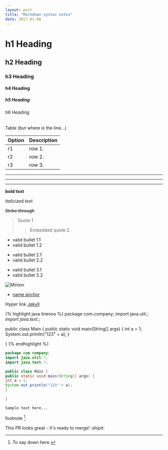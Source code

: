 ```yaml
---
layout: post
title: "Markdown syntax notes"
date: 2017-01-06
---
```


# h1 Heading
## h2 Heading
### h3 Heading
#### h4 Heading
##### h5 Heading
###### h6 Heading

<div id="anchor">
</div>

<!--
 This is a comment
 -->

Table (but where is the line...)

| Option | Description |
| ------ | ----------- |
| r1 | row 1. |
| r2 | row 2. |
| r3 | row 3. |

___

---

***

**bold text**

_italicized text_

~~Strike through~~

> Quote 1
>> Embedded quote 2.

* valid bullet 1.1
* valid bullet 1.2
- valid bullet 2.1
- valid bullet 2.2
+ valid bullet 3.1
+ valid bullet 3.2

![Minion]({{site.url}}/images/mountietocat.png)

* [name anchor](#anchor)


Hyper link [Jekyll](http://jekyllrb.com)

{% highlight java linenos %}
package com.company;
import java.util.*;
import java.text.*;

public class Main {
public static void main(String[] args) {
int a = 1;
System.out.println("123" + a);
}

}
{% endhighlight %}

```java
package com.company;
import java.util.*;
import java.text.*;

public class Main {
public static void main(String[] args) {
int a = 1;
System.out.println("123" + a);
}

}
```

``` markup
Sample text here...
```

footnote [^1].

[^1]: To say down here.

This PR looks great - it's ready to merge! :shipit:
